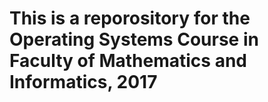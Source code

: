 
# This is a reporository for the Operating Systems Course in Faculty of Mathematics and Informatics, 2017 
